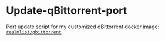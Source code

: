 # Update-qBittorrent-port

Port update script for my customized qBittorrent docker image: [`realmlist/qbittorrent`](https://hub.docker.com/r/realmlist/qbittorrent)
